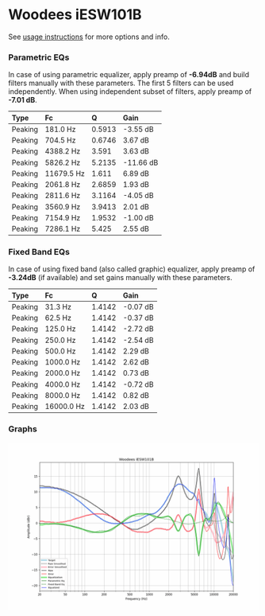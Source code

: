 # Woodees iESW101B
See [usage instructions](https://github.com/jaakkopasanen/AutoEq#usage) for more options and info.

### Parametric EQs
In case of using parametric equalizer, apply preamp of **-6.94dB** and build filters manually
with these parameters. The first 5 filters can be used independently.
When using independent subset of filters, apply preamp of **-7.01 dB**.

| Type    | Fc         |      Q | Gain      |
|:--------|:-----------|:-------|:----------|
| Peaking | 181.0 Hz   | 0.5913 | -3.55 dB  |
| Peaking | 704.5 Hz   | 0.6746 | 3.67 dB   |
| Peaking | 4388.2 Hz  | 3.591  | 3.63 dB   |
| Peaking | 5826.2 Hz  | 5.2135 | -11.66 dB |
| Peaking | 11679.5 Hz | 1.611  | 6.89 dB   |
| Peaking | 2061.8 Hz  | 2.6859 | 1.93 dB   |
| Peaking | 2811.6 Hz  | 3.1164 | -4.05 dB  |
| Peaking | 3560.9 Hz  | 3.9413 | 2.01 dB   |
| Peaking | 7154.9 Hz  | 1.9532 | -1.00 dB  |
| Peaking | 7286.1 Hz  | 5.425  | 2.55 dB   |

### Fixed Band EQs
In case of using fixed band (also called graphic) equalizer, apply preamp of **-3.24dB**
(if available) and set gains manually with these parameters.

| Type    | Fc         |      Q | Gain     |
|:--------|:-----------|:-------|:---------|
| Peaking | 31.3 Hz    | 1.4142 | -0.07 dB |
| Peaking | 62.5 Hz    | 1.4142 | -0.37 dB |
| Peaking | 125.0 Hz   | 1.4142 | -2.72 dB |
| Peaking | 250.0 Hz   | 1.4142 | -2.54 dB |
| Peaking | 500.0 Hz   | 1.4142 | 2.29 dB  |
| Peaking | 1000.0 Hz  | 1.4142 | 2.62 dB  |
| Peaking | 2000.0 Hz  | 1.4142 | 0.73 dB  |
| Peaking | 4000.0 Hz  | 1.4142 | -0.72 dB |
| Peaking | 8000.0 Hz  | 1.4142 | 0.82 dB  |
| Peaking | 16000.0 Hz | 1.4142 | 2.03 dB  |

### Graphs
![](./Woodees%20iESW101B.png)